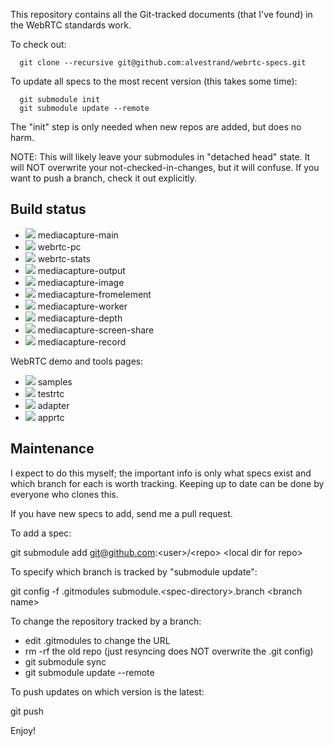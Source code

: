 This repository contains all the Git-tracked documents (that I've found)
in the WebRTC standards work.

To check out:
```
  git clone --recursive git@github.com:alvestrand/webrtc-specs.git
```
To update all specs to the most recent version (this takes some time):
```
  git submodule init
  git submodule update --remote
```
The "init" step is only needed when new repos are added, but does no harm.

NOTE: This will likely leave your submodules in "detached head" state.
It will NOT overwrite your not-checked-in-changes, but it will confuse.
If you want to push a branch, check it out explicitly.

Build status
------------
* ![](https://travis-ci.org/w3c/mediacapture-main.svg?branch=master) mediacapture-main
* ![](https://travis-ci.org/w3c/webrtc-pc.svg?branch=master) webrtc-pc
* ![](https://travis-ci.org/w3c/webrtc-stats.svg?branch=master) webrtc-stats
* ![](https://travis-ci.org/w3c/mediacapture-output.svg?branch=master) mediacapture-output
* ![](https://travis-ci.org/w3c/mediacapture-image.svg?branch=master) mediacapture-image
* ![](https://travis-ci.org/w3c/mediacapture-fromelement.svg?branch=gh-pages) mediacapture-fromelement
* ![](https://travis-ci.org/w3c/mediacapture-worker.svg?branch=gh-pages) mediacapture-worker
* ![](https://travis-ci.org/w3c/mediacapture-depth.svg?branch=master) mediacapture-depth
* ![](https://travis-ci.org/w3c/mediacapture-screen-share.svg?branch=gh-pages) mediacapture-screen-share
* ![](https://travis-ci.org/w3c/mediacapture-record.svg?branch=master) mediacapture-record

WebRTC demo and tools pages:

* ![](https://travis-ci.org/webrtc/samples.svg?branch=gh-pages) samples
* ![](https://travis-ci.org/webrtc/testrtc.svg?branch=master) testrtc
* ![](https://travis-ci.org/webrtc/adapter.svg?branch=master) adapter
* ![](https://travis-ci.org/webrtc/apprtc.svg?branch=master) apprtc


Maintenance
-----------
I expect to do this myself; the important info is only what specs exist
and which branch for each is worth tracking. Keeping up to date can be
done by everyone who clones this.

If you have new specs to add, send me a pull request.

To add a spec:

  git submodule add git@github.com:&lt;user>/&lt;repo> &lt;local dir for repo>

To specify which branch is tracked by "submodule update":

  git config -f .gitmodules submodule.&lt;spec-directory>.branch &lt;branch name>

To change the repository tracked by a branch:

* edit .gitmodules to change the URL
* rm -rf the old repo (just resyncing does NOT overwrite the .git config)
* git submodule sync
* git submodule update --remote

To push updates on which version is the latest:

  git push

Enjoy!
